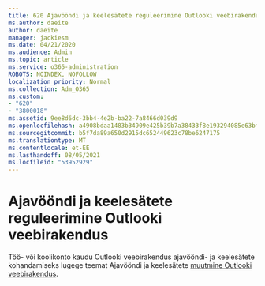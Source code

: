 ```yaml
---
title: 620 Ajavööndi ja keelesätete reguleerimine Outlooki veebirakendus
ms.author: daeite
author: daeite
manager: jackiesm
ms.date: 04/21/2020
ms.audience: Admin
ms.topic: article
ms.service: o365-administration
ROBOTS: NOINDEX, NOFOLLOW
localization_priority: Normal
ms.collection: Adm_O365
ms.custom:
- "620"
- "3800018"
ms.assetid: 9ee8d6dc-3bb4-4e2b-ba22-7a8466d039d9
ms.openlocfilehash: a4908bdaa1483b34909e425b39b7a38433f8e193294085e63bf08b267d967424
ms.sourcegitcommit: b5f7da89a650d2915dc652449623c78be6247175
ms.translationtype: MT
ms.contentlocale: et-EE
ms.lasthandoff: 08/05/2021
ms.locfileid: "53952929"
---
```

# <a name="adjust-time-zone-and-language-settings-in-outlook-on-the-web"></a>Ajavööndi ja keelesätete reguleerimine Outlooki veebirakendus

Töö- või koolikonto kaudu Outlooki veebirakendus ajavööndi- ja keelesätete kohandamiseks lugege teemat Ajavööndi ja keelesätete [muutmine Outlooki veebirakendus](https://support.office.com/article/65239869-12e7-4a9d-bca1-76b0ad7ce273d).
  